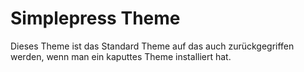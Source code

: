 Simplepress Theme
=================

Dieses Theme ist das Standard Theme auf das auch zurückgegriffen werden, wenn man ein kaputtes Theme installiert hat.
